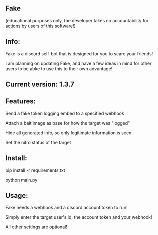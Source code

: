 Fake
----

(educational purposes only, the developer takes no accountability for actions by users of this software!)

Info:
-----

Fake is a discord self-bot that is designed for you to scare your friends!

I am planning on updating Fake, and have a few ideas in mind for other users to be abke to use this to their own advantage!

Current version: 1.3.7
----------------------

Features:
---------

Send a fake token logging embed to a specified webhook

Attach a bait image as base for how the target was "logged"

Hide all generated info, so only legitimate information is seen

Set the nitro status of the target


Install:
--------

pip install -r requirements.txt

python main.py

Usage:
------

Fake needs a webhook and a discord account token to run!

Simply enter the target user's id, the account token and your webhook!

All other settings are optional!

